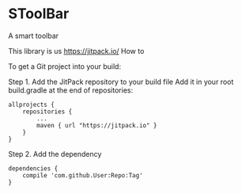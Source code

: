 # SToolBar
A smart toolbar

This library is us https://jitpack.io/
How to

To get a Git project into your build:

Step 1. Add the JitPack repository to your build file
Add it in your root build.gradle at the end of repositories:

	allprojects {
		repositories {
			...
			maven { url "https://jitpack.io" }
		}
	}
Step 2. Add the dependency

	dependencies {
		compile 'com.github.User:Repo:Tag'
	}
